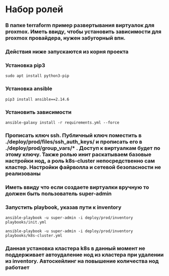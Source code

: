 # Набор ролей
### В папке terraform пример развертывания виртуалок для proxmox. Иметь ввиду, чтобы установить зависимости для proxmox провайдера, нужен забугорный впн.
### Действия ниже запускаются из корня проекта
### Установка pip3
```
sudo apt install python3-pip
```
### Установка ansible
```
pip3 install ansible==2.14.6
```
### Установить зависимости
```
ansible-galaxy install -r requirements.yml --force
```
### Прописать ключ ssh. Публичный ключ поместить в ./deploy/prod/files/ssh_auth_keys/ и прописать его в ./deploy/prod/group_vars/* . Доступ к виртуалкам будет по этому ключу. Также ролью инит раскатываем базовые настройки нод, а роль k8s-cluster непосредственно сам кластер. Настройки файрволла и сетевой безопасности не реализованы
### Иметь ввиду что если создаете виртуалки вручную то должен быть пользователь super-admin
### Запустить playbook, указав пути к inventory
```
ansible-playbook -u super-admin -i deploy/prod/inventory playbooks/init.yml
```
```
ansible-playbook -u super-admin -i deploy/prod/inventory playbooks/k8s-cluster.yml
```
### Данная установка кластера k8s в данный момент не поддерживает автоудаление нод из кластера при удалении из inventory. Автоскейлинг на повышение количества нод работает